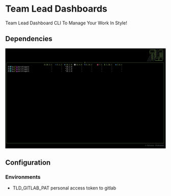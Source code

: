 # Team Lead Dashboards

Team Lead Dashboard CLI To Manage Your Work In Style!

## Dependencies

![](docs/Dependencies.png)

## Configuration

### Environments

- TLD_GITLAB_PAT personal access token to gitlab